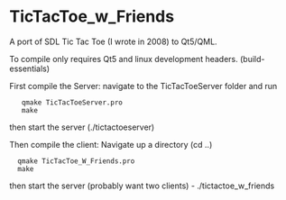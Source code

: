 # TicTacToe_w_Friends
A port of SDL Tic Tac Toe (I wrote in 2008) to Qt5/QML.

To compile only requires Qt5 and linux development headers. (build-essentials)

First compile the Server:
navigate to the TicTacToeServer folder and run
  
       qmake TicTacToeServer.pro
       make
  
then start the server (./tictactoeserver)

Then compile the client:
Navigate up a directory (cd ..)
  
      qmake TicTacToe_W_Friends.pro
      make
  
then start the server (probably want two clients) - ./tictactoe_w_friends


